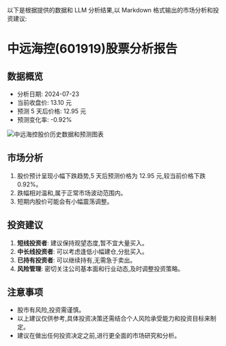 以下是根据提供的数据和 LLM 分析结果,以 Markdown 格式输出的市场分析和投资建议:

# 中远海控(601919)股票分析报告

## 数据概览

- 分析日期: 2024-07-23
- 当前收盘价: 13.10 元
- 预测 5 天后价格: 12.95 元
- 预测变化率: -0.92%

![中远海控股价历史数据和预测图表](output/f8fab5c8-099e-4fa8-9c9a-299ab179ceb7.png)

## 市场分析

1. 股价预计呈现小幅下跌趋势,5 天后预测价格为 12.95 元,较当前价格下跌 0.92%。
2. 跌幅相对温和,属于正常市场波动范围内。
3. 短期内股价可能会有小幅震荡调整。

## 投资建议

1. **短线投资者**: 建议保持观望态度,暂不宜大量买入。
2. **中长线投资者**: 可以考虑逢低小幅建仓,分批买入。
3. **已持有投资者**: 可以继续持有,无需急于卖出。
4. **风险管理**: 密切关注公司基本面和行业动态,及时调整投资策略。

## 注意事项

- 股市有风险,投资需谨慎。
- 以上建议仅供参考,具体投资决策还需结合个人风险承受能力和投资目标来制定。
- 建议在做出任何投资决定之前,进行更全面的市场研究和分析。